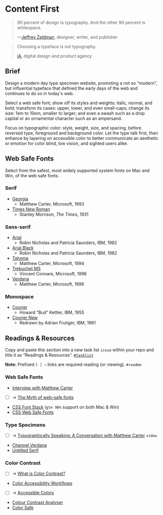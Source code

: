 # Content First

> 90 percent of design is typography. And the other 90 percent is whitespace.
>
> —[Jeffrey Zeldman](https://studio.zeldman.com), designer, writer, and publisher

> Choosing a typeface is not typography.
>
> [iA](https://ia.net/topics/the-web-is-all-about-typography-period/), digital design and product agency

## Brief

Design a modern day type specimen website, promoting a not so “modern”, but influential typeface that defined the early days of the web and continues to do so in today's web.

Select a web safe font; show off its styles and weights: italic, normal, and bold; transform its cases: upper, lower, and even small-caps; change its size: 1em to 10em, smaller to larger; and even a swash such as a drop capital or an ornamental character such as an ampersand.

Focus on typographic color: style, weight, size, and spacing, before reversed type, foreground and background color. Let the type talk first, then enhance by layering on accessible color to better communicate an aesthetic or emotion for color blind, low vision, and sighted users alike.

## Web Safe Fonts

Select from the safest, most widely supported system fonts on Mac and Win, of the web safe fonts.

### Serif

- [Georgia](https://en.wikipedia.org/wiki/Georgia_(typeface))
  - Matthew Carter, Microsoft, 1993
- [Times New Roman](https://en.wikipedia.org/wiki/Times_New_Roman)
  - Stanley Morrison, *The Times*, 1931

### Sans-serif

- [Arial](https://en.wikipedia.org/wiki/Arial)
  - Robin Nicholas and Patricia Saunders, IBM, 1982
- [Arial Black](https://en.wikipedia.org/wiki/Arial)
  - Robin Nicholas and Patricia Saunders, IBM, 1982
- [Tahoma](https://en.wikipedia.org/wiki/Tahoma_(typeface))
  - Matthew Carter, Microsoft, 1994
- [Trebuchet MS](https://en.wikipedia.org/wiki/Trebuchet_MS)
  -  Vincent Connare, Microsoft, 1996
- [Verdana](https://en.wikipedia.org/wiki/Verdana)
  - Matthew Carter, Microsoft, 1996

### Monospace

- [Courier](https://en.wikipedia.org/wiki/Courier_(typeface))
  - Howard “Bud” Kettler, IBM, 1955
- [Courier New](https://en.wikipedia.org/wiki/Courier_(typeface)#Courier_New)
  -  Redrawn by Adrian Frutiger, IBM, 1961

## Readings & Resources

Copy and paste this section into a new task list `issue` within your repo and title it as “Readings & Resources”. [`#tasklist`](https://github.com/blog/1825-task-lists-in-all-markdown-documents)

**Note:** Prefixed `[ ] →` links are required reading (or viewing). `#readme`

### Web Safe Fonts

- [Interview with Matthew Carter](http://playgallery.org/stories/carter/)
- [ ] → [The Myth of web-safe fonts](http://code.stephenmorley.org/html-and-css/the-myth-of-web-safe-fonts/)
- [CSS Font Stack](http://www.cssfontstack.com) (`gte 90%` support on both Mac & Win)
- [CSS Web Safe Fonts](http://www.ianbesler.com/fonts/)

### Type Specimens

- [ ] → [Typographically Speaking: A Conversation with Matthew Carter](https://vimeo.com/140351682) `video`
- [Channel Verdana](https://www.microsoft.com/typography/web/fonts/verdana/)
- [Untitled Serif](https://klim.co.nz/retail-fonts/untitled-serif/)

### Color Contrast

- [ ] → [What is Color Contrast?](http://a11yproject.com/posts/what-is-color-contrast/)
- [Color Accessibility Workflows](https://alistapart.com/article/color-accessibility-workflows)
- [ ] → [Accessible Colors](http://accessible-colors.com)
- [Colour Contrast Analyser](https://www.paciellogroup.com/resources/contrastanalyser/)
- [Color Safe](http://colorsafe.co)
